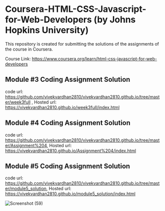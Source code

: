 # Coursera-HTML-CSS-Javascript-for-Web-Developers (by Johns Hopkins University)
This repository is created for submitting the solutions of the assignments of the course in Coursera.

Course Link: https://www.coursera.org/learn/html-css-javascript-for-web-developers

## Module #3 Coding Assignment Solution
code url: https://github.com/vivekvardhan2810/vivekvardhan2810.github.io/tree/master/week3full , Hosted url: https://vivekvardhan2810.github.io/week3full/index.html

## Module #4 Coding Assignment Solution
code url: https://github.com/vivekvardhan2810/vivekvardhan2810.github.io/tree/master/Assignment%204, Hosted url: https://vivekvardhan2810.github.io/Assignment%204/index.html

## Module #5 Coding Assignment Solution
code url: https://github.com/vivekvardhan2810/vivekvardhan2810.github.io/tree/master/module5_solution, Hosted url: https://vivekvardhan2810.github.io/module5_solution/index.html

![Screenshot (59)](https://user-images.githubusercontent.com/91594529/204133261-c4bb8779-4891-4d61-a72a-7b265f13b235.png)
